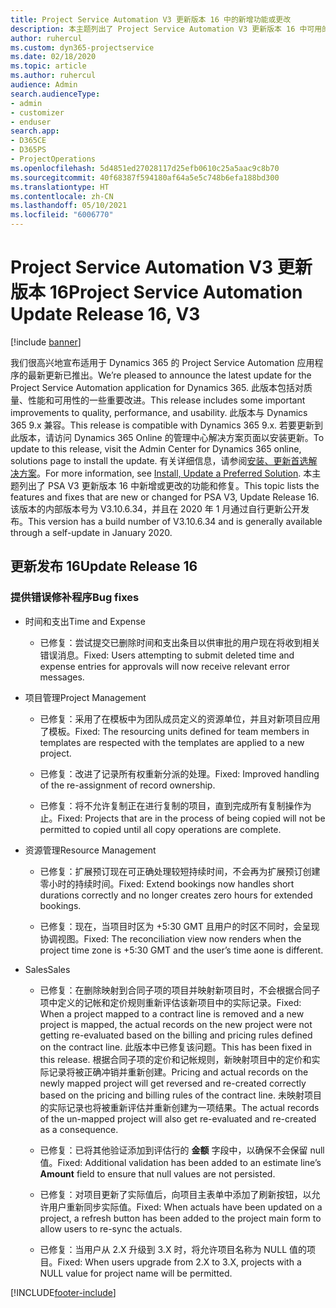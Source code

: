 ```yaml
---
title: Project Service Automation V3 更新版本 16 中的新增功能或更改
description: 本主题列出了 Project Service Automation V3 更新版本 16 中可用的功能和修复。
author: ruhercul
ms.custom: dyn365-projectservice
ms.date: 02/18/2020
ms.topic: article
ms.author: ruhercul
audience: Admin
search.audienceType:
- admin
- customizer
- enduser
search.app:
- D365CE
- D365PS
- ProjectOperations
ms.openlocfilehash: 5d4851ed27028117d25efb0610c25a5aac9c8b70
ms.sourcegitcommit: 40f68387f594180af64a5e5c748b6efa188bd300
ms.translationtype: HT
ms.contentlocale: zh-CN
ms.lasthandoff: 05/10/2021
ms.locfileid: "6006770"
---
```

# <a name="project-service-automation-update-release-16-v3"></a><span data-ttu-id="eb8bf-103">Project Service Automation V3 更新版本 16</span><span class="sxs-lookup"><span data-stu-id="eb8bf-103">Project Service Automation Update Release 16, V3</span></span>

[!include [banner](../includes/psa-now-project-operations.md)]

<span data-ttu-id="eb8bf-104">我们很高兴地宣布适用于 Dynamics 365 的 Project Service Automation 应用程序的最新更新已推出。</span><span class="sxs-lookup"><span data-stu-id="eb8bf-104">We’re pleased to announce the latest update for the Project Service Automation application for Dynamics 365.</span></span> <span data-ttu-id="eb8bf-105">此版本包括对质量、性能和可用性的一些重要改进。</span><span class="sxs-lookup"><span data-stu-id="eb8bf-105">This release includes some important improvements to quality, performance, and usability.</span></span>  <span data-ttu-id="eb8bf-106">此版本与 Dynamics 365 9.x 兼容。</span><span class="sxs-lookup"><span data-stu-id="eb8bf-106">This release is compatible with Dynamics 365 9.x.</span></span> <span data-ttu-id="eb8bf-107">若要更新到此版本，请访问 Dynamics 365 Online 的管理中心解决方案页面以安装更新。</span><span class="sxs-lookup"><span data-stu-id="eb8bf-107">To update to this release, visit the Admin Center for Dynamics 365 online, solutions page to install the update.</span></span> <span data-ttu-id="eb8bf-108">有关详细信息，请参阅[安装、更新首选解决方案](/dynamics365/project-service/upgrade-psa-home-page)。</span><span class="sxs-lookup"><span data-stu-id="eb8bf-108">For more information, see [Install, Update a Preferred Solution](/dynamics365/project-service/upgrade-psa-home-page).</span></span>
<span data-ttu-id="eb8bf-109">本主题列出了 PSA V3 更新版本 16 中新增或更改的功能和修复。</span><span class="sxs-lookup"><span data-stu-id="eb8bf-109">This topic lists the features and fixes that are new or changed for PSA V3, Update Release 16.</span></span> <span data-ttu-id="eb8bf-110">该版本的内部版本号为 V3.10.6.34，并且在 2020 年 1 月通过自行更新公开发布。</span><span class="sxs-lookup"><span data-stu-id="eb8bf-110">This version has a build number of V3.10.6.34 and is generally available through a self-update in January 2020.</span></span>


## <a name="update-release-16"></a><span data-ttu-id="eb8bf-111">更新发布 16</span><span class="sxs-lookup"><span data-stu-id="eb8bf-111">Update Release 16</span></span>

### <a name="bug-fixes"></a><span data-ttu-id="eb8bf-112">提供错误修补程序</span><span class="sxs-lookup"><span data-stu-id="eb8bf-112">Bug fixes</span></span>

-   <span data-ttu-id="eb8bf-113">时间和支出</span><span class="sxs-lookup"><span data-stu-id="eb8bf-113">Time and Expense</span></span>

    -   <span data-ttu-id="eb8bf-114">已修复：尝试提交已删除时间和支出条目以供审批的用户现在将收到相关错误消息。</span><span class="sxs-lookup"><span data-stu-id="eb8bf-114">Fixed: Users attempting to submit deleted time and expense entries for approvals will now receive relevant error messages.</span></span>

-   <span data-ttu-id="eb8bf-115">项目管理</span><span class="sxs-lookup"><span data-stu-id="eb8bf-115">Project Management</span></span>

    -   <span data-ttu-id="eb8bf-116">已修复：采用了在模板中为团队成员定义的资源单位，并且对新项目应用了模板。</span><span class="sxs-lookup"><span data-stu-id="eb8bf-116">Fixed: The resourcing units defined for team members in templates are respected with the templates are applied to a new project.</span></span>

    -   <span data-ttu-id="eb8bf-117">已修复：改进了记录所有权重新分派的处理。</span><span class="sxs-lookup"><span data-stu-id="eb8bf-117">Fixed: Improved handling of the re-assignment of record ownership.</span></span>

    -   <span data-ttu-id="eb8bf-118">已修复：将不允许复制正在进行复制的项目，直到完成所有复制操作为止。</span><span class="sxs-lookup"><span data-stu-id="eb8bf-118">Fixed: Projects that are in the process of being copied will not be permitted to copied until all copy operations are complete.</span></span>

-   <span data-ttu-id="eb8bf-119">资源管理</span><span class="sxs-lookup"><span data-stu-id="eb8bf-119">Resource Management</span></span>

    -   <span data-ttu-id="eb8bf-120">已修复：扩展预订现在可正确处理较短持续时间，不会再为扩展预订创建零小时的持续时间。</span><span class="sxs-lookup"><span data-stu-id="eb8bf-120">Fixed: Extend bookings now handles short durations correctly and no longer creates zero hours for extended bookings.</span></span>

    -   <span data-ttu-id="eb8bf-121">已修复：现在，当项目时区为 +5:30 GMT 且用户的时区不同时，会呈现协调视图。</span><span class="sxs-lookup"><span data-stu-id="eb8bf-121">Fixed: The reconciliation view now renders when the project time zone is +5:30 GMT and the user’s time aone is different.</span></span>

-   <span data-ttu-id="eb8bf-122">Sales</span><span class="sxs-lookup"><span data-stu-id="eb8bf-122">Sales</span></span>

    -   <span data-ttu-id="eb8bf-123">已修复：在删除映射到合同子项的项目并映射新项目时，不会根据合同子项中定义的记帐和定价规则重新评估该新项目中的实际记录。</span><span class="sxs-lookup"><span data-stu-id="eb8bf-123">Fixed: When a project mapped to a contract line is removed and a new project is mapped, the actual records on the new project were not getting re-evaluated based on the billing and pricing rules defined on the contract line.</span></span> <span data-ttu-id="eb8bf-124">此版本中已修复该问题。</span><span class="sxs-lookup"><span data-stu-id="eb8bf-124">This has been fixed in this release.</span></span> <span data-ttu-id="eb8bf-125">根据合同子项的定价和记帐规则，新映射项目中的定价和实际记录将被正确冲销并重新创建。</span><span class="sxs-lookup"><span data-stu-id="eb8bf-125">Pricing and actual records on the newly mapped project will get reversed and re-created correctly based on the pricing and billing rules of the contract line.</span></span> <span data-ttu-id="eb8bf-126">未映射项目的实际记录也将被重新评估并重新创建为一项结果。</span><span class="sxs-lookup"><span data-stu-id="eb8bf-126">The actual records of the un-mapped project will also get re-evaluated and re-created as a consequence.</span></span>

    -   <span data-ttu-id="eb8bf-127">已修复：已将其他验证添加到评估行的 **金额** 字段中，以确保不会保留 null 值。</span><span class="sxs-lookup"><span data-stu-id="eb8bf-127">Fixed: Additional validation has been added to an estimate line’s **Amount** field to ensure that null values are not persisted.</span></span>

    -   <span data-ttu-id="eb8bf-128">已修复：对项目更新了实际值后，向项目主表单中添加了刷新按钮，以允许用户重新同步实际值。</span><span class="sxs-lookup"><span data-stu-id="eb8bf-128">Fixed: When actuals have been updated on a project, a refresh button has been added to the project main form to allow users to re-sync the actuals.</span></span>

    -   <span data-ttu-id="eb8bf-129">已修复：当用户从 2.X 升级到 3.X 时，将允许项目名称为 NULL 值的项目。</span><span class="sxs-lookup"><span data-stu-id="eb8bf-129">Fixed: When users upgrade from 2.X to 3.X, projects with a NULL value for project name will be permitted.</span></span>



[!INCLUDE[footer-include](../includes/footer-banner.md)]